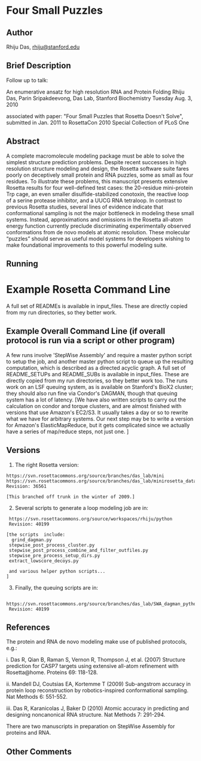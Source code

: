 # Four Small Puzzles

## Author
Rhiju Das, rhiju@stanford.edu

## Brief Description

  Follow up to talk:

  An enumerative ansatz for high resolution RNA and Protein Folding
  Rhiju Das, Parin Sripakdeevong, Das Lab, Stanford Biochemistry
  Tuesday Aug. 3, 2010
  
  associated with paper: "Four Small Puzzles that Rosetta Doesn't Solve",
  submitted in Jan. 2011 to RosettaCon 2010 Special Collection of 
  PLoS One

## Abstract

A complete macromolecule modeling package must be able to solve the simplest structure prediction problems. Despite recent successes in high resolution structure modeling and design, the Rosetta software suite fares poorly on deceptively small protein and RNA puzzles, some as small as four residues. To illustrate these problems, this manuscript presents extensive Rosetta results for four well-defined test cases: the 20-residue mini-protein Trp cage, an even smaller disulfide-stabilized conotoxin, the reactive loop of a serine protease inhibitor, and a UUCG RNA tetraloop. In contrast to previous Rosetta studies, several lines of evidence indicate that conformational sampling is not the major bottleneck in modeling these small systems. Instead, approximations and omissions in the Rosetta all-atom energy function currently preclude discriminating experimentally observed conformations from de novo models at atomic resolution. These molecular “puzzles” should serve as useful model systems for developers wishing to make foundational improvements to this powerful modeling suite.


## Running
# Example Rosetta Command Line

 A full set of READMEs is available in input_files. These are directly copied from my run directories, so they better work.

## Example Overall Command Line (if overall protocol is run via a script or other program)

 A few runs involve 'StepWise Assembly' and require a master python script to setup the job, and another master python script to queue up the resulting computation, which is described as a directed acyclic graph. A full set of README_SETUPs and README_SUBs is available in input_files. These are directly copied from my run directories, so they better work too.  The runs work on an LSF queuing system, as is available on Stanford's BioX2 cluster;  they should also run fine via Condor's DAGMAN, though that queuing system has a lot of latency. [We have also written scripts to carry out the calculation on condor and torque clusters, and are almost finished with versions that use Amazon's EC2/S3. It usually takes a day or so to rewrite what we have for arbitrary systems. Our next step may be to write a version for Amazon's ElasticMapReduce, but it gets complicated since we actually have a series of map/reduce steps, not just one. ]


## Versions

1. The right Rosetta version:
```
https://svn.rosettacommons.org/source/branches/das_lab/mini
https://svn.rosettacommons.org/source/branches/das_lab/minirosetta_database
Revision: 36561

[This branched off trunk in the winter of 2009.]
```
2. Several scripts to generate a loop modeling job are in:
```
 https://svn.rosettacommons.org/source/workspaces/rhiju/python
 Revision: 40199

[the scripts  include:
  grind_dagman.py
 stepwise_post_process_cluster.py
 stepwise_post_process_combine_and_filter_outfiles.py
 stepwise_pre_process_setup_dirs.py
 extract_lowscore_decoys.py

 and various helper python scripts...
]
```

3. Finally, the queuing scripts are in:
```
 https://svn.rosettacommons.org/source/branches/das_lab/SWA_dagman_python 
 Revision: 40199
```
## References 

The protein and RNA de novo modeling make use of published protocols, e.g.:

i. Das R, Qian B, Raman S, Vernon R, Thompson J, et al. (2007) Structure prediction for CASP7 targets using extensive all-atom refinement with Rosetta@home. Proteins 69: 118-128.

ii. Mandell DJ, Coutsias EA, Kortemme T (2009) Sub-angstrom accuracy in protein loop reconstruction by robotics-inspired conformational sampling. Nat Methods 6: 551-552.

iii. Das R, Karanicolas J, Baker D (2010) Atomic accuracy in predicting and designing noncanonical RNA structure. Nat Methods 7: 291-294.

There are two manuscripts in preparation on StepWise Assembly for proteins and RNA.

## Other Comments
